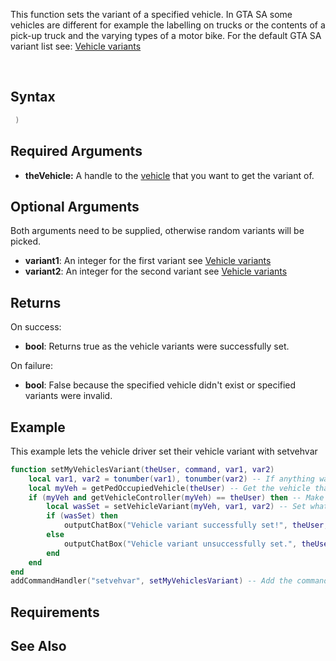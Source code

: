 This function sets the variant of a specified vehicle. In GTA SA some vehicles are different for example the labelling on trucks or the contents of a pick-up truck and the varying types of a motor bike. For the default GTA SA variant list see: [Vehicle variants](/Vehicle_variants.md "wikilink")

` `
` `
` `

Syntax
------

``` lua
 )
```

Required Arguments
------------------

-   **theVehicle:** A handle to the [vehicle](/vehicle.md "wikilink") that you want to get the variant of.

Optional Arguments
------------------

Both arguments need to be supplied, otherwise random variants will be picked.

-   **variant1**: An integer for the first variant see [Vehicle variants](/Vehicle_variants.md "wikilink")
-   **variant2**: An integer for the second variant see [Vehicle variants](/Vehicle_variants.md "wikilink")

Returns
-------

On success:

-   **bool**: Returns true as the vehicle variants were successfully set.

On failure:

-   **bool**: False because the specified vehicle didn't exist or specified variants were invalid.

Example
-------

This example lets the vehicle driver set their vehicle variant with setvehvar

``` lua
function setMyVehiclesVariant(theUser, command, var1, var2)
    local var1, var2 = tonumber(var1), tonumber(var2) -- If anything was passed make sure its number or nil
    local myVeh = getPedOccupiedVehicle(theUser) -- Get the vehicle that they're in
    if (myVeh and getVehicleController(myVeh) == theUser) then -- Make sure they're in control
        local wasSet = setVehicleVariant(myVeh, var1, var2) -- Set what they wanted
        if (wasSet) then
            outputChatBox("Vehicle variant successfully set!", theUser, 0, 255, 0)
        else
            outputChatBox("Vehicle variant unsuccessfully set.", theUser, 255, 255, 0)
        end
    end
end
addCommandHandler("setvehvar", setMyVehiclesVariant) -- Add the command
```

Requirements
------------

See Also
--------
